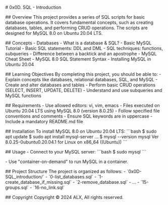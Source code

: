 \# 0x0D. SQL - Introduction

\## Overview This project provides a series of SQL scripts for basic
database operations. It covers fundamental concepts, such as creating
databases, tables, and performing CRUD operations. The scripts are
designed for MySQL 8.0 on Ubuntu 20.04 LTS.

\## Concepts - Databases - What is a database & SQL? - Basic MySQL
Tutorial - Basic SQL statements: DDL and DML - SQL techniques:
functions, subqueries - Difference between a backtick and an
apostrophe - MySQL Cheat Sheet - MySQL 8.0 SQL Statement Syntax -
Installing MySQL in Ubuntu 20.04

\## Learning Objectives By completing this project, you should be able
to: - Explain concepts like databases, relational databases, SQL, and
MySQL - Create and alter databases and tables - Perform basic CRUD
operations (SELECT, INSERT, UPDATE, DELETE) - Understand and use
subqueries and MySQL functions

\## Requirements - Use allowed editors: vi, vim, emacs - Files executed
on Ubuntu 20.04 LTS using MySQL 8.0 (version 8.0.25) - Follow specified
file conventions and comments - Ensure SQL keywords are in uppercase -
Include a mandatory README.md file

\## Installation To install MySQL 8.0 on Ubuntu 20.04 LTS: \`\`\`bash \$
sudo apt update \$ sudo apt install mysql-server \... \$ mysql
\--version mysql Ver 8.0.25-0ubuntu0.20.04.1 for Linux on x86_64
((Ubuntu)) \`\`\`

\## Usage - Connect to your MySQL server: \`\`\`bash \$ sudo mysql
\`\`\`

\- Use \"container-on-demand\" to run MySQL in a container.

\## Project Structure The project is organized as follows: -
\`0x0D-SQL_introduction/\`  - \`0-list_databases.sql\`  -
\`1-create_database_if_missing.sql\`  - \`2-remove_database.sql\`  -
\...  - \`15-groups.sql\`  - \`16-no_link.sql\`

\## Copyright Copyright © 2024 ALX, All rights reserved.

